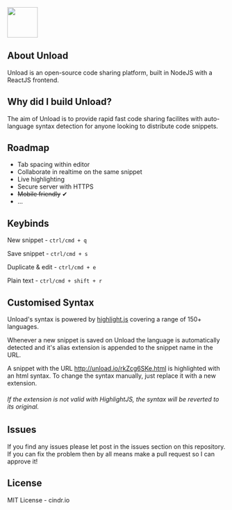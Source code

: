 <img src="http://i.imgur.com/4iYTy4j.png" height="70">

## About Unload
Unload is an open-source code sharing platform, built in NodeJS with a ReactJS frontend.

## Why did I build Unload?
The aim of Unload is to provide rapid fast code sharing facilites with auto-language syntax detection for anyone looking to distribute code snippets.

## Roadmap
* Tab spacing within editor
* Collaborate in realtime on the same snippet
* Live highlighting
* Secure server with HTTPS
* ~~Mobile friendly~~ ✔
* ...

## Keybinds
New snippet - `ctrl/cmd + q`

Save snippet - `ctrl/cmd + s`

Duplicate & edit - `ctrl/cmd + e`

Plain text - `ctrl/cmd + shift + r`

## Customised Syntax
Unload's syntax is powered by [highlight.js](https://highlightjs.org/) covering a range of 150+ languages.

Whenever a new snippet is saved on Unload the language is automatically detected and it's alias extension is appended to the snippet name in the URL.

A snippet with the URL http://unload.io/rkZcg6SKe.html is highlighted with an html syntax. To change the syntax manually, just replace it with a new extension.

###### If the extension is not valid with HighlightJS, the syntax will be reverted to its original.

## Issues
If you find any issues please let post in the issues section on this repository. If you can fix the problem then by all means make a pull request so I can approve it!

## License
MIT License - cindr.io
